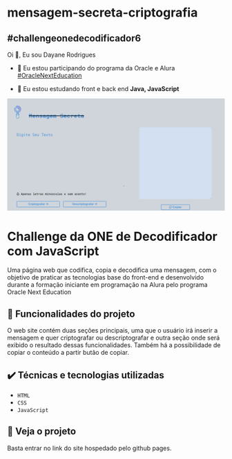 # mensagem-secreta-criptografia
## #challengeonedecodificador6

Oi 👋, Eu sou Dayane Rodrigues

- 🔭 Eu estou participando do programa da Oracle e Alura [#OracleNextEducation](https://www.oracle.com/br/education/oracle-next-education/)

- 🌱 Eu estou estudando front e back end **Java, JavaScript**

![print do projeto](./assets/print_projeto.png)

# Challenge da ONE de Decodificador com JavaScript

Uma página web que codifica, copia e decodifica uma mensagem, com o objetivo de praticar as tecnologias base do front-end e desenvolvido durante a formação iniciante em programação na Alura pelo programa Oracle Next Education 

## 🔨 Funcionalidades do projeto

O web site contém duas seções principais, uma que o usuário irá inserir a mensagem e quer criptografar ou descriptografar e outra seção onde será exibido o resultado dessas funcionalidades. Também há a possibilidade de copiar o conteúdo a partir butão de copiar.

## ✔️ Técnicas e tecnologias utilizadas

- `HTML`
- `CSS`
- `JavaScript`
  

## 📁 Veja o projeto

Basta entrar no link do site hospedado pelo github pages.
